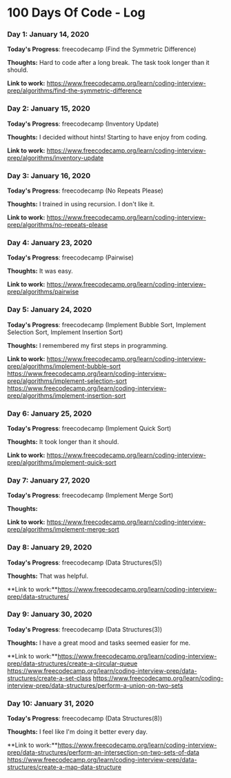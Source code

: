 # 100 Days Of Code - Log

### Day 1: January 14, 2020

**Today's Progress**: freecodecamp (Find the Symmetric Difference)

**Thoughts:** Hard to code after a long break. The task took longer than it should.

**Link to work:** https://www.freecodecamp.org/learn/coding-interview-prep/algorithms/find-the-symmetric-difference


### Day 2: January 15, 2020

**Today's Progress**: freecodecamp (Inventory Update)

**Thoughts:** I decided without hints! Starting to have enjoy from coding.

**Link to work:** https://www.freecodecamp.org/learn/coding-interview-prep/algorithms/inventory-update


### Day 3: January 16, 2020

**Today's Progress**: freecodecamp (No Repeats Please)

**Thoughts:** I trained in using recursion. I don't like it.

**Link to work:** https://www.freecodecamp.org/learn/coding-interview-prep/algorithms/no-repeats-please


### Day 4: January 23, 2020

**Today's Progress**: freecodecamp (Pairwise)

**Thoughts:** It was easy.

**Link to work:** https://www.freecodecamp.org/learn/coding-interview-prep/algorithms/pairwise


### Day 5: January 24, 2020

**Today's Progress**: freecodecamp (Implement Bubble Sort, Implement Selection Sort, Implement Insertion Sort)

**Thoughts:** I remembered my first steps in programming.

**Link to work:** https://www.freecodecamp.org/learn/coding-interview-prep/algorithms/implement-bubble-sort
                  https://www.freecodecamp.org/learn/coding-interview-prep/algorithms/implement-selection-sort
                  https://www.freecodecamp.org/learn/coding-interview-prep/algorithms/implement-insertion-sort


### Day 6: January 25, 2020

**Today's Progress**: freecodecamp (Implement Quick Sort)

**Thoughts:** It took longer than it should.

**Link to work:** https://www.freecodecamp.org/learn/coding-interview-prep/algorithms/implement-quick-sort


### Day 7: January 27, 2020

**Today's Progress**: freecodecamp (Implement Merge Sort)

**Thoughts:** 

**Link to work:** https://www.freecodecamp.org/learn/coding-interview-prep/algorithms/implement-merge-sort


### Day 8: January 29, 2020

**Today's Progress**: freecodecamp (Data Structures(5))

**Thoughts:** That was helpful.

**Link to work:**https://www.freecodecamp.org/learn/coding-interview-prep/data-structures/


### Day 9: January 30, 2020

**Today's Progress**: freecodecamp (Data Structures(3))

**Thoughts:** I have a great mood and tasks seemed easier for me.

**Link to work:**https://www.freecodecamp.org/learn/coding-interview-prep/data-structures/create-a-circular-queue
                 https://www.freecodecamp.org/learn/coding-interview-prep/data-structures/create-a-set-class
                 https://www.freecodecamp.org/learn/coding-interview-prep/data-structures/perform-a-union-on-two-sets
                 
                 
### Day 10: January 31, 2020

**Today's Progress**: freecodecamp (Data Structures(8))

**Thoughts:** I feel like I'm doing it better every day.

**Link to work:**https://www.freecodecamp.org/learn/coding-interview-prep/data-structures/perform-an-intersection-on-two-sets-of-data
                 https://www.freecodecamp.org/learn/coding-interview-prep/data-structures/create-a-map-data-structure


